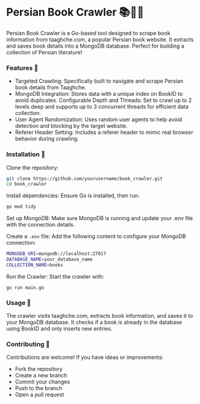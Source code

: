 # Persian Book Crawler 📚🕵️‍♂️
Persian Book Crawler is a Go-based tool designed to scrape book information from taaghche.com, a popular Persian book website. It extracts and saves book details into a MongoDB database. Perfect for building a collection of Persian literature!

### Features 🌟
- Targeted Crawling: Specifically built to navigate and scrape Persian book details from Taaghche.
- MongoDB Integration: Stores data with a unique index on BookID to avoid duplicates.
Configurable Depth and Threads: Set to crawl up to 2 levels deep and supports up to 3 concurrent threads for efficient data collection.
- User Agent Randomization: Uses random user agents to help avoid detection and blocking by the target website.
- Referer Header Setting: Includes a referer header to mimic real browser behavior during crawling.

### Installation 🚀
Clone the repository:

~~~bash
git clone https://github.com/yourusername/book_crawler.git
cd book_crawler
~~~
Install dependencies: Ensure Go is installed, then run:

~~~bash
go mod tidy
~~~
Set up MongoDB: Make sure MongoDB is running and update your .env file with the connection details.

Create a `.env` file: Add the following content to configure your MongoDB connection:

~~~bash
MONGODB_URI=mongodb://localhost:27017
DATABASE_NAME=your_database_name
COLLECTION_NAME=books
~~~
Run the Crawler: Start the crawler with:


`go run main.go`
### Usage 📖
The crawler visits taaghche.com, extracts book information, and saves it to your MongoDB database.
It checks if a book is already in the database using BookID and only inserts new entries.
### Contributing 🤝
Contributions are welcome! If you have ideas or improvements:

- Fork the repository
- Create a new branch 
- Commit your changes 
- Push to the branch 
- Open a pull request

